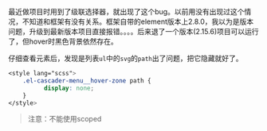 最近做项目时用到了级联选择器，就出现了这个bug。以前用没有出现过这个情况，不知道和框架有没有关系。框架自带的element版本上2.8.0，我以为是版本问题，升级到最新版本项目直接报错。。。。后来退了一个版本(2.15.6)项目可以运行了，但hover时黑色背景依然存在。

仔细查看元素后，发现是列表`ul`中的`svg`的`path`出了问题，把它隐藏就好了。

```css
<style lang="scss">
    .el-cascader-menu__hover-zone path {
          display: none;
    }
</style>
```

> 注意：不能使用scoped